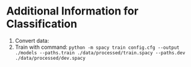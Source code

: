 # Additional Information for Classification

1. Convert data: 
2. Train with command: `python -m spacy train config.cfg --output ./models --paths.train ./data/processed/train.spacy --paths.dev ./data/processed/dev.spacy`